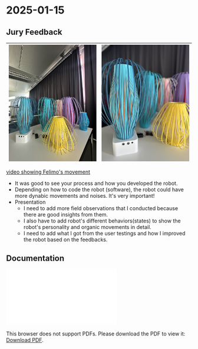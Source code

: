# 2025-01-15

## Jury Feedback

| ![alt text](./images/IMG_6611%202.JPG) | ![alt text](./images/IMG_6613%202.jpg) |
| -------------------------------------- | -------------------------------------- |

[video showing Felimo's movement](./images/IMG_6617%202.MOV)

- It was good to see your process and how you developed the robot.
- Depending on how to code the robot (software), the robot could have more dynabic movements and noises. It's very important!
- Presentation
  - I need to add more field observations that I conducted because there are good insights from them.
  - I also have to add robot's different behaviors(states) to show the robot's personality and organic movements in detail.
  - I need to add what I got from the user testings and how I improved the robot based on the feedbacks.

## Documentation

<object data="./250115_HEAD-MD1_Soft-Robots_Haneul-Farmanfarmaian_Felimo.pdf" type="application/pdf" width="700px" height="700px">
    <embed src="./250115_HEAD-MD1_Soft-Robots_Haneul-Farmanfarmaian_Felimo.pdf">
        <p>This browser does not support PDFs. Please download the PDF to view it: <a href="./250115_HEAD-MD1_Soft-Robots_Haneul-Farmanfarmaian_Felimo.pdf">Download PDF</a>.</p>
    </embed>
</object>
